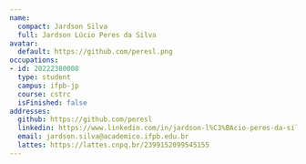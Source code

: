 ```yaml
---
name:
  compact: Jardson Silva
  full: Jardson Lúcio Peres da Silva
avatar:
  default: https://github.com/peresl.png
occupations:
- id: 20222380008
  type: student
  campus: ifpb-jp
  course: cstrc
  isFinished: false
addresses:
  github: https://github.com/peresl
  linkedin: https://www.linkedin.com/in/jardson-l%C3%BAcio-peres-da-silva/
  email: jardson.silva@academico.ifpb.edu.br
  lattes: https://lattes.cnpq.br/2399152099545155
---
```

